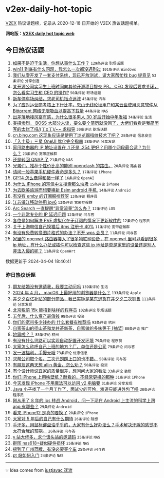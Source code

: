 # v2ex-daily-hot-topic

[V2EX](https://www.v2ex.com/) 热议话题榜，记录从 2020-12-18 日开始的 V2EX 热议话题榜单。

**网站版：[V2EX daily hot topic web](https://boojack.github.io/v2ex-daily-hot-topic-web/)**

## 今日热议话题

<!-- TODAY BEGIN -->

1. [如果不是迫于生活，你想从事什么工作？](https://www.v2ex.com/t/1029673) `129条评论` `职场话题`
1. [win11 到底有什么问题，我怎么一次都没遇到过](https://www.v2ex.com/t/1029637) `101条评论` `Windows`
1. [我们从零开发了一套支付系统，现已开放测试，请大家帮忙找 bug 提意见](https://www.v2ex.com/t/1029702) `53条评论` `分享创造`
1. [某开源公司实习生上班时间向其他开源项目提交 PR， CEO 发现后要求关闭，怎么看实习生和 CEO 的操作?](https://www.v2ex.com/t/1029659) `50条评论` `职场话题`
1. [新车停车场纠结，求老司机指点迷津](https://www.v2ex.com/t/1029667) `45条评论` `汽车`
1. [为了应对运营商考核上下行比率，恩山无线论坛用户和某云盘使用恶意软件从 Bittorrent 网络无限吸血以提高下载量](https://www.v2ex.com/t/1029736) `44条评论` `NAS`
1. [出差落地接风宴有感，为什么很多男人 30 岁后开始中年发福](https://www.v2ex.com/t/1029640) `34条评论` `生活`
1. [春招惨烈， BOSS 大部分未读，要么要个简历就没回了，大佬们看看是我简历写的太烂了吗/(ㄒoㄒ)/~~ 求指导](https://www.v2ex.com/t/1029676) `30条评论` `职场话题`
1. [cn.bing.com 这现象应该是使用了浏览器指纹技术了吧？](https://www.v2ex.com/t/1029639) `28条评论` `信息安全`
1. [「入土级」三星 OneUI 优化完全指南](https://www.v2ex.com/t/1029665) `28条评论` `分享发现`
1. [家用路由器的 IP 地址设置在 .1 还是 .254 更好？用哪个网段最合适？为什么？](https://www.v2ex.com/t/1029744) `23条评论` `宽带症候群`
1. [还是转回 QNAP 了](https://www.v2ex.com/t/1029654) `21条评论` `NAS`
1. [兄弟们，推荐个性价比高的能刷 openclash 的路由。](https://www.v2ex.com/t/1029705) `20条评论` `路由器`
1. [请问一般苹果手机硬件寿命是多久？](https://www.v2ex.com/t/1029756) `17条评论` `iPhone`
1. [GPT4 怎么蠢得和猪一样了](https://www.v2ex.com/t/1029707) `16条评论` `OpenAI`
1. [为什么 iPhone 的短信中文搜索那么垃圾](https://www.v2ex.com/t/1029657) `15条评论` `iPhone`
1. [为去欧美旅游而想要换新 Esim android 手机.](https://www.v2ex.com/t/1029696) `14条评论` `Android`
1. [有没有 emby 的订阅服推荐呀](https://www.v2ex.com/t/1029652) `13条评论` `程序员`
1. [江苏镇江移动停用 ipv6](https://www.v2ex.com/t/1029647) `13条评论` `宽带症候群`
1. [Arc Search 一直提醒“异常流量”怎么办？](https://www.v2ex.com/t/1029718) `12条评论` `iOS`
1. [一个非常专业的 IP 延迟问题](https://www.v2ex.com/t/1029699) `12条评论` `问与答`
1. [各位是如何解决 PVE 虚拟化在无订阅的情况下更新软件的](https://www.v2ex.com/t/1029653) `12条评论` `程序员`
1. [关于上海电信自己换猫后 itms 注册卡 40%](https://www.v2ex.com/t/1029778) `11条评论` `宽带症候群`
1. [有没有免费转换图片格式的办法？不开 wps 会员？](https://www.v2ex.com/t/1029717) `11条评论` `问与答`
1. [家里的 openwrt 路由器接入了很多物联网设备，在 openwrt 里可以看到很多 ip 地址，有什么办法或插件可以检查这些 ip 地址是否是家里的设备还是别人非法入侵的呢？](https://www.v2ex.com/t/1029687) `11条评论` `OpenWrt`

数据更新于 2024-04-04 18:46:41

<!-- TODAY END -->

### 昨日热议话题

<!-- YESTERDAY BEGIN -->

1. [朋友结婚没有邀请我，我要主动问吗](https://www.v2ex.com/t/1029442) `139条评论` `生活`
1. [2024 年 4 月， macOS 上最好用的浏览器是什么？](https://www.v2ex.com/t/1029361) `133条评论` `Apple`
1. [并夕夕百亿补贴的部分商品，我已实锤是某东退货在并夕夕二次销售](https://www.v2ex.com/t/1029380) `111条评论` `分享发现`
1. [北京税前 15k 能招到啥样的程序员](https://www.v2ex.com/t/1029320) `102条评论` `职场话题`
1. [五年后，什么资产最值钱](https://www.v2ex.com/t/1029440) `98条评论` `投资`
1. [你们的宽带多少钱办的 什么套餐有推荐吗](https://www.v2ex.com/t/1029360) `93条评论` `杭州`
1. [自家茶山的径山茶和龙井茶新茶，自家做的多味笋干 [抽奖]](https://www.v2ex.com/t/1029427) `88条评论` `推广`
1. [地震啦？？](https://www.v2ex.com/t/1029319) `85条评论` `杭州`
1. [有没有什么思路可以实现自动配置开发环境](https://www.v2ex.com/t/1029392) `79条评论` `程序员`
1. [大家怎么称呼自己上班的地方？厂、单位还是公司](https://www.v2ex.com/t/1029433) `79条评论` `问与答`
1. [发一波福利，手慢无哦](https://www.v2ex.com/t/1029344) `73条评论` `优惠信息`
1. [求帮公司取个名，二次元朗朗上口的也不错。](https://www.v2ex.com/t/1029528) `58条评论` `问与答`
1. [有朋友这两天想 allin 黄金，怎么劝？](https://www.v2ex.com/t/1029353) `50条评论` `投资`
1. [有个设计师说宜家的质量很差，想问问大家的看法](https://www.v2ex.com/t/1029477) `33条评论` `装修`
1. [你们 iPhone 上用啥壁纸？耐看的，不经常更换的那种](https://www.v2ex.com/t/1029495) `31条评论` `iPhone`
1. [今天发现 iPhone 不用魔法可以访问 v2,电脑要](https://www.v2ex.com/t/1029330) `31条评论` `分享发现`
1. [Java 小子找了一个月工作了，面试少的可怜，难道只能进外包了吗](https://www.v2ex.com/t/1029487) `30条评论` `程序员`
1. [刚从用了 8 年的 ios 转战 Android，问一下现在 Android 上主流的科学上网 app 有哪些？](https://www.v2ex.com/t/1029406) `29条评论` `Android`
1. [看来 IPhone12 是真的要换了](https://www.v2ex.com/t/1029458) `28条评论` `iPhone`
1. [大家对 5 年后的自己有什么期待](https://www.v2ex.com/t/1029515) `26条评论` `随想`
1. [手汗多，用鼠标键盘油乎乎的，大家有什么好办法么？手术解决汗腺的感觉不太符合我的预期。](https://www.v2ex.com/t/1029323) `26条评论` `问与答`
1. [v 站大佬多，求个馒头站的邀请码](https://www.v2ex.com/t/1029497) `25条评论` `NAS`
1. [群晖 nas918+疑似硬件损坏](https://www.v2ex.com/t/1029483) `25条评论` `NAS`
1. [摇到了广州蓝牌，有没必要买个车](https://www.v2ex.com/t/1029336) `25条评论` `问与答`
1. [pt 站如何入门](https://www.v2ex.com/t/1029432) `24条评论` `NAS`

<!-- YESTERDAY END -->

---

💡 Idea comes from [justjavac 迷渡](https://github.com/justjavac/)
